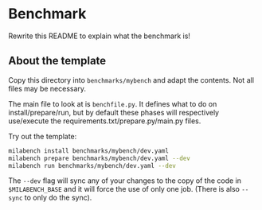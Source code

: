 
# Benchmark

Rewrite this README to explain what the benchmark is!

## About the template

Copy this directory into `benchmarks/mybench` and adapt the contents. Not all files may be necessary.

The main file to look at is `benchfile.py`. It defines what to do on install/prepare/run, but by default these phases will respectively use/execute the requirements.txt/prepare.py/main.py files.

Try out the template:

```bash
milabench install benchmarks/mybench/dev.yaml
milabench prepare benchmarks/mybench/dev.yaml --dev
milabench run benchmarks/mybench/dev.yaml --dev
```

The `--dev` flag will sync any of your changes to the copy of the code in `$MILABENCH_BASE` and it will force the use of only one job. (There is also `--sync` to only do the sync).
